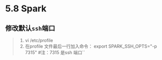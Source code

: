 # 5.8 Spark

## 修改默认`ssh`端口

>1. vi /etc/profile
>2. 在profile 文件最后一行加入命令： export SPARK_SSH_OPTS="-p 7315" #注：7315 是ssh 端口``

